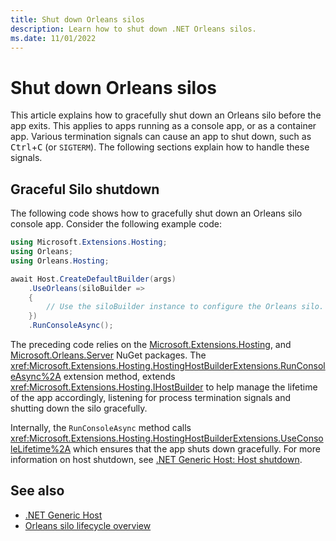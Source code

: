 ```yaml
---
title: Shut down Orleans silos
description: Learn how to shut down .NET Orleans silos.
ms.date: 11/01/2022
---
```


# Shut down Orleans silos

This article explains how to gracefully shut down an Orleans silo before the app exits. This applies to apps running as a console app, or as a container app. Various termination signals can cause an app to shut down, such as <kbd>Ctrl</kbd>+<kbd>C</kbd> (or `SIGTERM`). The following sections explain how to handle these signals.

## Graceful Silo shutdown

The following code shows how to gracefully shut down an Orleans silo console app. Consider the following example code:

```csharp
using Microsoft.Extensions.Hosting;
using Orleans;
using Orleans.Hosting;

await Host.CreateDefaultBuilder(args)
    .UseOrleans(siloBuilder =>
    {
        // Use the siloBuilder instance to configure the Orleans silo.
    })
    .RunConsoleAsync();
```

The preceding code relies on the [Microsoft.Extensions.Hosting](https://www.nuget.org/packages/Microsoft.Extensions.Hosting), and [Microsoft.Orleans.Server](https://www.nuget.org/packages/Microsoft.Orleans.Server) NuGet packages. The <xref:Microsoft.Extensions.Hosting.HostingHostBuilderExtensions.RunConsoleAsync%2A> extension method, extends <xref:Microsoft.Extensions.Hosting.IHostBuilder> to help manage the lifetime of the app accordingly, listening for process termination signals and shutting down the silo gracefully.

Internally, the `RunConsoleAsync` method calls <xref:Microsoft.Extensions.Hosting.HostingHostBuilderExtensions.UseConsoleLifetime%2A> which ensures that the app shuts down gracefully. For more information on host shutdown, see [.NET Generic Host: Host shutdown](../../../core/extensions/generic-host.md#host-shutdown).

## See also

- [.NET Generic Host](../../../core/extensions/generic-host.md)
- [Orleans silo lifecycle overview](../silo-lifecycle.md)
